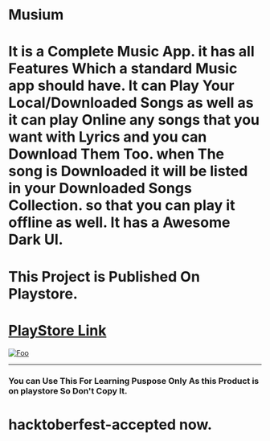 # Musium

# It is a Complete Music App. it has all Features Which a standard Music app should have. It can Play Your Local/Downloaded Songs as well as it can play Online any songs that you want with Lyrics and you can Download Them Too. when The song is Downloaded it will be listed in your Downloaded Songs Collection. so that you can play it offline as well. It has a Awesome Dark UI.


# This Project is Published On Playstore.

# [PlayStore Link](https://play.google.com/store/apps/details?id=com.BharatTiwari.musium)

 <a href="https://play.google.com/store/apps/details?id=com.BharatTiwari.musium" rel="some text">![Foo](https://snaphappymom.com/wp-content/uploads/2016/01/Google-Play-Store-Icon.png)</a>


***

### You can Use This For Learning Puspose Only As this Product is on playstore So Don't Copy It.


# hacktoberfest-accepted now.

